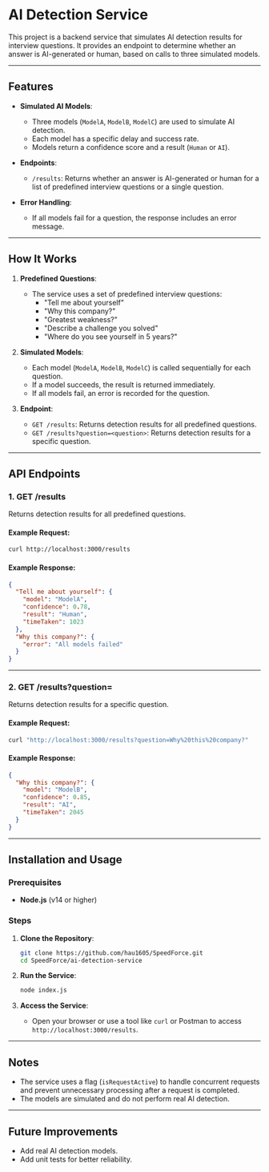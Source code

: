 # AI Detection Service

This project is a backend service that simulates AI detection results for interview questions. It provides an endpoint to determine whether an answer is AI-generated or human, based on calls to three simulated models.

---

## Features

- **Simulated AI Models**:
  - Three models (`ModelA`, `ModelB`, `ModelC`) are used to simulate AI detection.
  - Each model has a specific delay and success rate.
  - Models return a confidence score and a result (`Human` or `AI`).

- **Endpoints**:
  - `/results`: Returns whether an answer is AI-generated or human for a list of predefined interview questions or a single question.

- **Error Handling**:
  - If all models fail for a question, the response includes an error message.

---

## How It Works

1. **Predefined Questions**:
   - The service uses a set of predefined interview questions:
     - "Tell me about yourself"
     - "Why this company?"
     - "Greatest weakness?"
     - "Describe a challenge you solved"
     - "Where do you see yourself in 5 years?"

2. **Simulated Models**:
   - Each model (`ModelA`, `ModelB`, `ModelC`) is called sequentially for each question.
   - If a model succeeds, the result is returned immediately.
   - If all models fail, an error is recorded for the question.

3. **Endpoint**:
   - `GET /results`: Returns detection results for all predefined questions.
   - `GET /results?question=<question>`: Returns detection results for a specific question.

---

## API Endpoints

### 1. **GET /results**
Returns detection results for all predefined questions.

#### Example Request:
```bash
curl http://localhost:3000/results
```

#### Example Response:
```json
{
  "Tell me about yourself": {
    "model": "ModelA",
    "confidence": 0.78,
    "result": "Human",
    "timeTaken": 1023
  },
  "Why this company?": {
    "error": "All models failed"
  }
}
```

---

### 2. **GET /results?question=<question>**
Returns detection results for a specific question.

#### Example Request:
```bash
curl "http://localhost:3000/results?question=Why%20this%20company?"
```

#### Example Response:
```json
{
  "Why this company?": {
    "model": "ModelB",
    "confidence": 0.85,
    "result": "AI",
    "timeTaken": 2045
  }
}
```

---

## Installation and Usage

### Prerequisites
- **Node.js** (v14 or higher)

### Steps

1. **Clone the Repository**:
   ```bash
   git clone https://github.com/hau1605/SpeedForce.git
   cd SpeedForce/ai-detection-service
   ```

2. **Run the Service**:
   ```bash
   node index.js
   ```

3. **Access the Service**:
   - Open your browser or use a tool like `curl` or Postman to access `http://localhost:3000/results`.

---

## Notes

- The service uses a flag (`isRequestActive`) to handle concurrent requests and prevent unnecessary processing after a request is completed.
- The models are simulated and do not perform real AI detection.

---

## Future Improvements

- Add real AI detection models.
- Add unit tests for better reliability.
